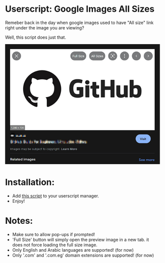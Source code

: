 # Userscript: Google Images All Sizes
Remeber back in the day when google images used to have "All size" link right under the image you are viewing?

Well, this script does just that.

![preview](./images/preview.png "Script in action")

# Installation:
* Add [this script](./dist/google-images-all-sizes.js) to your userscript manager.
* Enjoy!

# Notes:
* Make sure to allow pop-ups if prompted!
* 'Full Size' button will simply open the preview image in a new tab. it does not force loading the full size image.
* Only English and Arabic languages are supported! (for now)
* Only '.com' and '.com.eg' domain extensions are supported! (for now)

